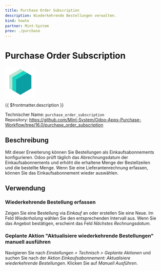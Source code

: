 ```yaml
---
title: Purchase Order Subscription
description: Wiederkehrende Bestellungen verwalten.
kind: howto
partner: Mint-System
prev: ./purchase
---
```

# Purchase Order Subscription
![icon_oms_box](attachments/icons_odoo_mint_system.png)

{{ $frontmatter.description }}

Technischer Name: `purchase_order_subscription`\
Repository: <https://github.com/Mint-System/Odoo-Apps-Purchase-Workflow/tree/16.0/purchase_order_subscription>

## Beschreibung

Mit dieser Erweiterung können Sie Bestellungen als Einkaufsabonnements konfigurieren. Odoo prüft täglich das Abrechnungsdatum der Einkaufsabonnements und erhöht die erhaltene Menge der Bestellzeilen und die bestellte Menge. Wenn Sie eine Lieferantenrechnung erfassen, können Sie das Einkaufsabonnement wieder auswählen.

## Verwendung

### Wiederkehrende Bestellung erfassen

Zeigen Sie eine Bestellung via *Einkauf* an oder erstellen Sie eine Neue. Im Feld *Wiederholung* wählen Sie den entsprechenden Intervall aus. Wenn Sie das Angebot bestätigen, erscheint das Feld *Nächstes Rechnungsdatum*.

### Geplante Aktion "Aktualisiere wiederkehrende Bestellungen" manuell ausführen

Navigieren Sie nach *Einstellungen > Technisch > Geplante Aktionen* und suchen Sie nach der Aktion *Einkaufsabonnement: Aktualisiere wiederkehrende Bestellungen*. Klicken Sie auf *Manuell Ausführen*.
